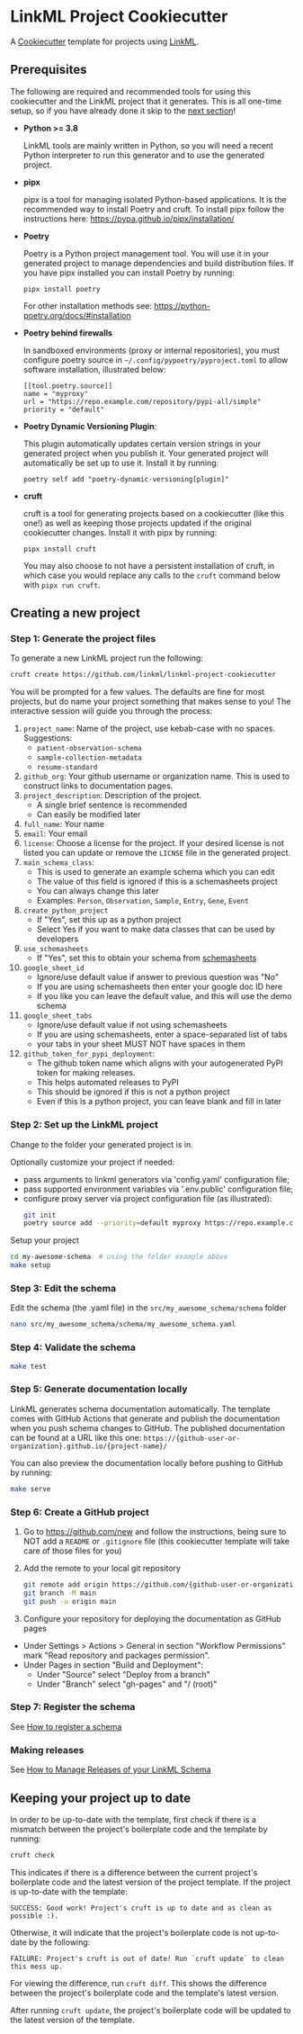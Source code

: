 # LinkML Project Cookiecutter

A [Cookiecutter](https://cookiecutter.readthedocs.io/en/stable/) template for projects using [LinkML](https://github.com/linkml/linkml).

## Prerequisites

The following are required and recommended tools for using this cookiecutter and the LinkML project that it generates. This is all one-time setup, so if you have already done it skip to the [next section](#creating-a-new-project)!

  * **Python >= 3.8**
  
    LinkML tools are mainly written in Python, so you will need a recent Python interpreter to run this generator and to use the generated project.


  * **pipx**
  
    pipx is a tool for managing isolated Python-based applications. It is the recommended way to install Poetry and cruft. To install pipx follow the instructions here: https://pypa.github.io/pipx/installation/


  * **Poetry**
  
    Poetry is a Python project management tool. You will use it in your generated project to manage dependencies and build distribution files. If you have pipx installed you can install Poetry by running: 
     ```shell
     pipx install poetry
     ```
     For other installation methods see: https://python-poetry.org/docs/#installation
  
  * **Poetry behind firewalls**

    In sandboxed environments (proxy or internal repositories), you must configure poetry source in `~/.config/pypoetry/pyproject.toml` to allow software installation, illustrated below:
    ```shell
    [[tool.poetry.source]]
    name = "myproxy"
    url = "https://repo.example.com/repository/pypi-all/simple"
    priority = "default"
    ```

  * **Poetry Dynamic Versioning Plugin**: 

    This plugin automatically updates certain version strings in your generated project when you publish it. Your generated project will automatically be set up to use it. Install it by running:
    ```shell
    poetry self add "poetry-dynamic-versioning[plugin]"
    ```


  * **cruft**

    cruft is a tool for generating projects based on a cookiecutter (like this one!) as well as keeping those projects updated if the original cookiecutter changes. Install it with pipx by running:
    ```shell
    pipx install cruft
    ```
    You may also choose to not have a persistent installation of cruft, in which case you would replace any calls to the `cruft` command below with `pipx run cruft`. 

## Creating a new project

### Step 1: Generate the project files

To generate a new LinkML project run the following:

```bash
cruft create https://github.com/linkml/linkml-project-cookiecutter
```

You will be prompted for a few values.  The defaults are fine for most
projects, but do name your project something that makes sense to you!
The interactive session will guide you through the process:

1. `project_name`: Name of the project, use kebab-case with no spaces.
Suggestions:
    - `patient-observation-schema`
    - `sample-collection-metadata`
    - `resume-standard`
2. `github_org`: Your github username or organization name. This is used to construct links to documentation pages.
3. `project_description`: Description of the project.
    - A single brief sentence is recommended
    - Can easily be modified later
4. `full_name`: Your name
5. `email`: Your email
6. `license`: Choose a license for the project. If your desired license is not listed you can update or remove the `LICNSE` file in the generated project.
7. `main_schema_class`:
    - This is used to generate an example schema which you can edit
    - The value of this field is ignored if this is a schemasheets project
    - You can always change this later
    - Examples: `Person`, `Observation`, `Sample`, `Entry`, `Gene`, `Event`
8. `create_python_project`
    - If "Yes", set this up as a python project
    - Select Yes if you want to make data classes that can be used by developers
9. `use_schemasheets`
    - If "Yes", set this to obtain your schema from
    [schemasheets](https://linkml.io/schemasheets)
10. `google_sheet_id`
     - Ignore/use default value if answer to previous question was "No"
     - If you are using schemasheets then enter your google doc ID here
     - If you like you can leave the default value, and this will use the demo schema
11. `google_sheet_tabs`
    - Ignore/use default value if not using schemasheets
    - If you are using schemasheets, enter a space-separated list of tabs
    - your tabs in your sheet MUST NOT have spaces in them
12. `github_token_for_pypi_deployment`:
    - The github token name which aligns with your autogenerated PyPI token for making releases.
    - This helps automated releases to PyPI
    - This should be ignored if this is not a python project
    - Even if this is a python project, you can leave blank and fill in later

### Step 2: Set up the LinkML project

Change to the folder your generated project is in.

Optionally customize your project if needed:

* pass arguments to linkml generators via 'config.yaml' configuration file;
* pass supported environment variables via '.env.public' configuration file;
* configure proxy server via project configuration file (as illustrated):
  ```bash
  git init
  poetry source add --priority=default myproxy https://repo.example.com/repository/pypi-all/simple
  ```

Setup your project
```bash
cd my-awesome-schema  # using the folder example above
make setup
```

### Step 3: Edit the schema

Edit the schema (the .yaml file) in the
`src/my_awesome_schema/schema` folder

```bash
nano src/my_awesome_schema/schema/my_awesome_schema.yaml
```

### Step 4: Validate the schema

```bash
make test
```

### Step 5: Generate documentation locally

LinkML generates schema documentation automatically. The template comes with GitHub Actions that generate and publish the documentation when you push schema changes to GitHub. The published documentation can be found at a URL like this one:
`https://{github-user-or-organization}.github.io/{project-name}/`

You can also preview the documentation locally before pushing to GitHub by running:

```bash
make serve
```

### Step 6: Create a GitHub project

1. Go to https://github.com/new and follow the instructions, being sure to NOT add a `README` or `.gitignore` file (this cookiecutter template will take care of those files for you)

2. Add the remote to your local git repository

   ```bash
   git remote add origin https://github.com/{github-user-or-organization}/{project-name}.git
   git branch -M main
   git push -u origin main
   ```

3. Configure your repository for deploying the documentation as GitHub pages

* Under Settings > Actions > General in section "Workflow Permissions" mark "Read repository and packages permission".
* Under Pages in section "Build and Deployment":
  * Under "Source" select "Deploy from a branch"
  * Under "Branch" select "gh-pages" and "/ (root)"

### Step 7: Register the schema

See [How to register a schema](https://linkml.io/linkml/faq/contributing.html#how-do-i-register-my-schema)

### Making releases

See [How to Manage Releases of your LinkML Schema](https://linkml.io/linkml/howtos/manage-releases.html)

## Keeping your project up to date

In order to be up-to-date with the template, first check if there is a mismatch
between the project's boilerplate code and the template by running:

```bash
cruft check
```

This indicates if there is a difference between the current project's
boilerplate code and the latest version of the project template. If the project
is up-to-date with the template:

```output
SUCCESS: Good work! Project's cruft is up to date and as clean as possible :).
```

Otherwise, it will indicate that the project's boilerplate code is not
up-to-date by the following:

```output
FAILURE: Project's cruft is out of date! Run `cruft update` to clean this mess up.
```

For viewing the difference, run `cruft diff`. This shows the difference between the project's boilerplate code and the template's latest version.

After running `cruft update`, the project's boilerplate code will be updated to the latest version of the template.

